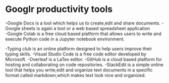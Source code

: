 # Googlr productivity tools
-Google Docs is a tool which helps us to create,edit and share documents.
-Google sheets is again a tool or a web based spreadsheet application  
-Google Colab is a free cloud based platform that allows users to write and execute Python code in a Jupyter notebook environment.

-Typing club is an online platform designed to help users improve their typing skills.
-Visual Studio Code is a free code editor developed by Microsoft.
-Overleaf is a LaTex editor.
-GitHub is a cloud based platform for hosting and collaborating on code repositories.
-StackEdit is a simple online tool that helps you write,edit and organize text documents in a specific format called markdown,which makes text look nice and organized.
